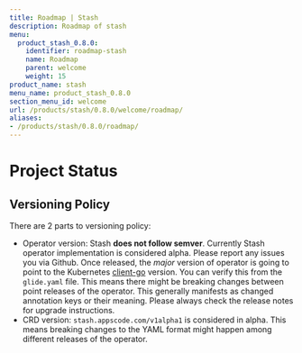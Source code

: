 ```yaml
---
title: Roadmap | Stash
description: Roadmap of stash
menu:
  product_stash_0.8.0:
    identifier: roadmap-stash
    name: Roadmap
    parent: welcome
    weight: 15
product_name: stash
menu_name: product_stash_0.8.0
section_menu_id: welcome
url: /products/stash/0.8.0/welcome/roadmap/
aliases:
- /products/stash/0.8.0/roadmap/
---
```


# Project Status

## Versioning Policy
There are 2 parts to versioning policy:

 - Operator version: Stash __does not follow semver__. Currently Stash operator implementation is considered alpha. Please report any issues you via Github. Once released, the _major_ version of operator is going to point to the Kubernetes [client-go](https://github.com/kubernetes/client-go#branches-and-tags) version. You can verify this from the `glide.yaml` file. This means there might be breaking changes between point releases of the operator. This generally manifests as changed annotation keys or their meaning.
Please always check the release notes for upgrade instructions.
 - CRD version: `stash.appscode.com/v1alpha1` is considered in alpha. This means breaking changes to the YAML format
might happen among different releases of the operator.
